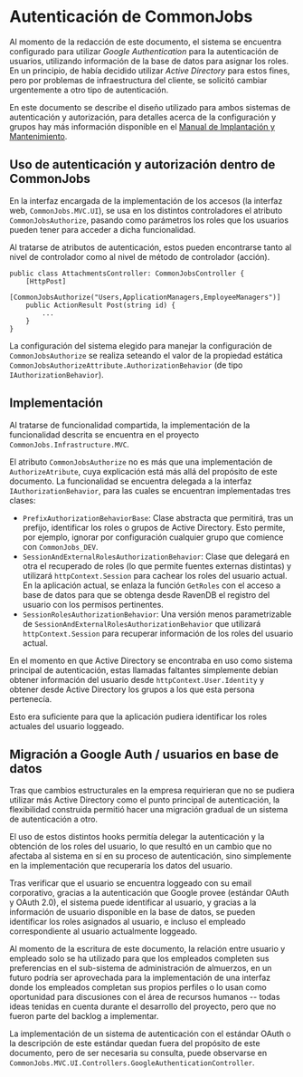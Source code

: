 # Autenticación de CommonJobs

Al momento de la redacción de este documento, el sistema se encuentra configurado para utilizar _Google Authentication_ para la autenticación de usuarios, utilizando información de la base de datos para asignar los roles. En un principio, de había decidido utilizar _Active Directory_ para estos fines, pero por problemas de infraestructura del cliente, se solicitó cambiar urgentemente a otro tipo de autenticación.

En este documento se describe el diseño utilizado para ambos sistemas de autenticación y autorización, para detalles acerca de la configuración y grupos hay más información disponible en el [Manual de Implantación y Mantenimiento](../Manual-de-Implantacion-y-Mantenimiento/Autenticacion-y-Autorizacion).


## Uso de autenticación y autorización dentro de CommonJobs

En la interfaz encargada de la implementación de los accesos (la interfaz web, `CommonJobs.MVC.UI`), se usa en los distintos controladores el atributo `CommonJobsAuthorize`, pasando como parámetros los roles que los usuarios pueden tener para acceder a dicha funcionalidad.

Al tratarse de atributos de autenticación, estos pueden encontrarse tanto al nivel de controlador como al nivel de método de controlador (acción).

    public class AttachmentsController: CommonJobsController {
        [HttpPost]
        [CommonJobsAuthorize("Users,ApplicationManagers,EmployeeManagers")]
        public ActionResult Post(string id) {
            ...
        }   
    }

La configuración del sistema elegido para manejar la configuración de `CommonJobsAuthorize` se realiza seteando el valor de la propiedad estática `CommonJobsAuthorizeAttribute.AuthorizationBehavior` (de tipo `IAuthorizationBehavior`).

## Implementación

Al tratarse de funcionalidad compartida, la implementación de la funcionalidad descrita se encuentra en el proyecto `CommonJobs.Infrastructure.MVC`.

El atributo `CommonJobsAuthorize` no es más que una implementación de `AuthorizeAtribute`, cuya explicación está más allá del propósito de este documento. La funcionalidad se encuentra delegada a la interfaz `IAuthorizationBehavior`, para las cuales se encuentran implementadas tres clases:

- `PrefixAuthorizationBehaviorBase`: Clase abstracta que permitirá, tras un prefijo, identificar los roles o grupos de Active Directory. Esto permite, por ejemplo, ignorar por configuración cualquier grupo que comience con `CommonJobs_DEV`.
- `SessionAndExternalRolesAuthorizationBehavior`: Clase que delegará en otra el recuperado de roles (lo que permite fuentes externas distintas) y utilizará `httpContext.Session` para cachear los roles del usuario actual. En la aplicación actual, se enlaza la función `GetRoles` con el acceso a base de datos para que se obtenga desde RavenDB el registro del usuario con los permisos pertinentes.
- `SessionRolesAuthorizationBehavior`: Una versión menos parametrizable de `SessionAndExternalRolesAuthorizationBehavior` que utilizará `httpContext.Session` para recuperar información de los roles del usuario actual.

En el momento en que Active Directory se encontraba en uso como sistema principal de autenticación, estas llamadas faltantes simplemente debían obtener información del usuario desde `httpContext.User.Identity` y obtener desde Active Directory los grupos a los que esta persona pertenecía.

Esto era suficiente para que la aplicación pudiera identificar los roles actuales del usuario loggeado.

## Migración a Google Auth / usuarios en base de datos

Tras que cambios estructurales en la empresa requirieran que no se pudiera utilizar más Active Directory como el punto principal de autenticación, la flexibilidad construida permitió hacer una migración gradual de un sistema de autenticación a otro.

El uso de estos distintos hooks permitía delegar la autenticación y la obtención de los roles del usuario, lo que resultó en un cambio que no afectaba al sistema en sí en su proceso de autenticación, sino simplemente en la implementación que recuperaría los datos del usuario.

Tras verificar que el usuario se encuentra loggeado con su email corporativo, gracias a la autenticación que Google provee (estándar OAuth y OAuth 2.0), el sistema puede identificar al usuario, y gracias a la información de usuario disponible en la base de datos, se pueden identificar los roles asignados al usuario, e incluso el empleado correspondiente al usuario actualmente loggeado. 

Al momento de la escritura de este documento, la relación entre usuario y empleado solo se ha utilizado para que los empleados completen sus preferencias en el sub-sistema de administración de almuerzos, en un futuro podría ser aprovechada para la implementación de una interfaz donde los empleados completan sus propios perfiles o lo usan como oportunidad para discusiones con el área de recursos humanos -- todas ideas tenidas en cuenta durante el desarrollo del proyecto, pero que no fueron parte del backlog a implementar.

La implementación de un sistema de autenticación con el estándar OAuth o la descripción de este estándar quedan fuera del propósito de este documento, pero de ser necesaria su consulta, puede observarse en `CommonJobs.MVC.UI.Controllers.GoogleAuthenticationController`.